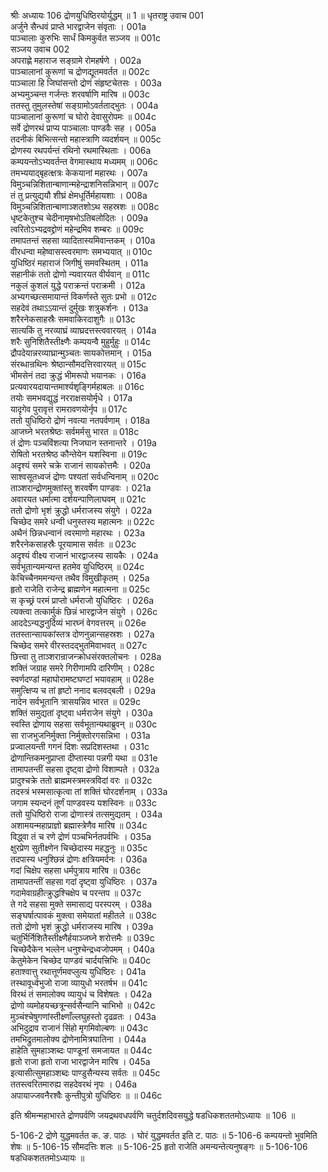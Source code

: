 श्रीः
अध्यायः 106
द्रोणयुधिष्ठिरयोर्युद्धम् ॥ 1 ॥
धृतराष्ट्र उवाच 	001  
अर्जुने सैन्धवं प्राप्ते भारद्वाजेन संवृताः ।	001a  
पाञ्चालाः कुरुभिः सार्धं किमकुर्वत सञ्जय ॥	001c  
सञ्जय उवाच 	002  
अपराह्णे महाराज सङ्ग्रामे रोमहर्षणे ।	002a  
पाञ्चालानां कुरूणां च द्रोणद्यूतमवर्तत ॥	002c  
पाञ्चाला हि जिघांसन्तो द्रोणं संहृष्टचेतसः ।	003a  
अभ्यमुञ्चन्त गर्जन्तः शरवर्षाणि मारिष ॥	003c  
ततस्तु तुमुलस्तेषां सङ्ग्रामोऽवर्तताद्भुतः ।	004a  
पाञ्चालानां कुरूणां च घोरो देवासुरोपमः ॥	004c  
सर्वे द्रोणरथं प्राप्य पाञ्चालाः पाण्डवैः सह ।	005a  
तदनीकं बिभित्सन्तो महास्त्राणि व्यदर्शयन् ॥	005c  
द्रोणस्य रथपर्यन्तं रथिनो रथमास्थिताः ।	006a  
कम्पयन्तोऽभ्यवर्तन्त वेगमास्थाय मध्यमम् ॥	006c  
तमभ्ययाद्बृहत्क्षत्रः केकयानां महारथः ।	007a  
विमुञ्चन्निशितान्बाणान्महेन्द्राशनिसन्निभान् ॥	007c  
तं तु प्रत्युद्ययौ शीघ्रं क्षेमधूर्तिर्महायशाः ।	008a  
विमुञ्चन्निशितान्बाणाञ्शतशोऽथ सहस्रशः ॥	008c  
धृष्टकेतुश्च चेदीनामृषभोऽतिबलोदितः ।	009a  
त्वरितोऽभ्यद्रवद्द्रोणं महेन्द्रमिव शम्बरः ॥	009c  
तमापतन्तं सहसा व्यादितास्यमिवान्तकम् ।	010a  
वीरधन्वा महेष्वासस्त्वरमाणः समभ्ययात् ॥	010c  
युधिष्ठिरं महाराजं जिगीषुं समवस्थितम् ।	011a  
सहानीकं ततो द्रोणो न्यवारयत वीर्यवान् ॥	011c  
नकुलं कुशलं युद्धे पराक्रन्तं पराक्रमी ।	012a  
अभ्यगच्छत्समायान्तं विकर्णस्ते सुतः प्रभो ॥	012c  
सहदेवं तथाऽऽयान्तं दुर्मुखः शत्रुकर्शनः ।	013a  
शरैरनेकसाहस्रैः समवाकिरदाशुगैः ॥	013c  
सात्यकिं तु नरव्याघ्रं व्याघ्रदत्तस्त्ववारयत् ।	014a  
शरैः सुनिशितैस्तीक्ष्णैः कम्पयन्वै मुहुर्मुहुः ॥	014c  
द्रौपदेयान्नरव्याघ्रान्मुञ्चतः सायकोत्तमान् ।	015a  
संरब्धान्रथिनः श्रेष्ठान्सौमदत्तिरवारयत् ॥	015c  
भीमसेनं तदा क्रुद्धं भीमरूपो भयानकः ।	016a  
प्रत्यवारयदायान्तमार्श्यशृङ्गिर्महाबलः ॥	016c  
तयोः समभवद्युद्धं नरराक्षसयोर्मृधे ।	017a  
यादृगेव पुरावृत्तं रामरावणयोर्नृप ॥	017c  
ततो युधिष्ठिरो द्रोणं नवत्या नतपर्वणाम् ।	018a  
आजघ्ने भरतश्रेष्ठः सर्वमर्मसु भारत ॥	018c  
तं द्रोणः पञ्चविंशत्या निजघान स्तनान्तरे ।	019a  
रोषितो भरतश्रेष्ठ कौन्तेयेन यशस्विना ॥	019c  
अदृश्यं समरे चक्रे राजानं सायकोत्तमैः ।	020a  
साश्वसूतध्वजं द्रोणः पश्यतां सर्वधन्विनाम् ॥	020c  
ताञ्शरान्द्रोणमुक्तांस्तु शरवर्षेण पाण्डवः ।	021a  
अवारयत धर्मात्मा दर्शयन्पाणिलाघवम् ॥	021c  
ततो द्रोणो भृशं क्रुद्धो धर्मराजस्य संयुगे ।	022a  
चिच्छेद समरे धन्वी धनुस्तस्य महात्मनः ॥	022c  
अथैनं छिन्नधन्वानं त्वरमाणो महारथः ।	023a  
शरैरनेकसाहस्रैः पूरयामास सर्वतः ॥	023c  
अदृश्यं वीक्ष्य राजानं भारद्वाजस्य सायकैः ।	024a  
सर्वभूतान्यमन्यन्त हतमेव युधिष्ठिरम् ॥	024c  
केचिच्चैनममन्यन्त तथैव विमुखीकृतम् ।	025a  
हृतो राजेति राजेन्द्र ब्राह्मणेन महात्मना ॥	025c  
स कृच्छ्रं परमं प्राप्तो धर्मराजो युधिष्ठिरः ।	026a  
त्यक्त्वा तत्कार्मुकं छिन्नं भारद्वाजेन संयुगे ।	026c  
आददेऽन्यद्धनुर्दिव्यं भारघ्नं वेगवत्तरम् ॥	026e  
ततस्तान्सायकांस्तत्र दोणनुन्नान्सहस्रशः ।	027a  
चिच्छेद समरे वीरस्तदद्भुतमिवाभवत् ॥	027c  
छित्त्वा तु ताञ्शरान्राजन्क्रोधसंरक्तलोचनः ।	028a  
शक्तिं जग्राह समरे गिरीणामपि दारिणीम् ।	028c  
स्वर्णदण्डां महाघोरामष्टघण्टां भयावहाम् ॥	028e  
समुत्क्षिप्य च तां हृष्टो ननाद बलवद्बली ।	029a  
नादेन सर्वभूतानि त्रासयन्निव भारत ॥	029c  
शक्तिं समुद्यतां दृष्ट्वा धर्मराजेन संयुगे ।	030a  
स्वस्ति द्रोणाय सहसा सर्वभूतान्यथाब्रुवन् ॥	030c  
सा राजभुजनिर्मुक्ता निर्मुक्तोरगसन्निभा ।	031a  
प्रज्वालयन्ती गगनं दिशः सप्रदिशस्तथा ।	031c  
द्रोणान्तिकमनुप्राप्ता दीप्तास्या पन्नगी यथा ॥	031e  
तामापतन्तीं सहसा दृष्ट्वा द्रोणो विशाम्पते ।	032a  
प्रादुश्चक्रे ततो ब्राह्ममस्त्रमस्त्रविदां वरः ॥	032c  
तदस्त्रं भस्मसात्कृत्वा तां शक्तिं घोरदर्शनाम् ।	033a  
जगाम स्यन्दनं तूर्णं पाण्डवस्य यशस्विनः ॥	033c  
ततो युधिष्ठिरो राजा द्रोणास्त्रं तत्समुद्यतम् ।	034a  
अशामयन्महाप्राज्ञो ब्रह्मास्त्रेणैव मारिष ॥	034c  
विद्ध्वा तं च रणे द्रोणं पञ्चभिर्नतपर्वभिः ।	035a  
क्षुरप्रेण सुतीक्ष्णेन चिच्छेदास्य महद्धनुः ॥	035c  
तदपास्य धनुश्छिन्नं द्रोणः क्षत्रियमर्दनः ।	036a  
गदां चिक्षेप सहसा धर्मपुत्राय मारिष ॥	036c  
तामापतन्तीं सहसा गदां दृष्ट्वा युधिष्ठिरः ।	037a  
गदामेवाग्रहीत्क्रुद्धश्चिक्षेप च परन्तप ॥	037c  
ते गदे सहसा मुक्ते समासाद्य परस्परम् ।	038a  
सङ्घर्षात्पावकं मुक्त्वा समेयातां महीतले ॥	038c  
ततो द्रोणो भृशं क्रुद्धो धर्मराजस्य मारिष ।	039a  
चतुर्भिर्निशितैस्तीक्ष्णैर्हयाञ्जघ्ने शरोत्तमैः ॥	039c  
चिच्छेदैकेन भल्लेन धनुश्चेन्द्रध्वजोपमम् ।	040a  
केतुमेकेन चिच्छेद पाण्डवं चार्दयत्त्रिभिः ॥	040c  
हताश्वात्तु रथात्तूर्णमवप्लुत्य युधिष्ठिरः ।	041a  
तस्थावूर्ध्वभुजो राजा व्यायुधो भरतर्षभ ॥	041c  
विरथं तं समालोक्य व्यायुधं च विशेषतः ।	042a  
द्रोणो व्यमोहयच्छत्रून्सर्वसैन्यानि चाभिभो ॥	042c  
मुञ्चंश्चेषुगणांस्तीक्ष्णाँल्लघुहस्तो दृढव्रतः ।	043a  
अभिदुद्राव राजानं सिंहो मृगमिवोल्बणः ॥	043c  
तमभिद्रुतमालोक्य द्रोणेनामित्रघातिना ।	044a  
हाहेति सुमहाञ्शब्दः पाण्डूनां समजायत ॥	044c  
हृतो राजा हृतो राजा भारद्वाजेन मारिष ।	045a  
इत्यासीत्सुमहाञ्शब्दः पाण्डुसैन्यस्य सर्वतः ॥	045c  
ततस्त्वरितमारुह्य सहदेवरथं नृपः ।	046a  
अपायाज्जवनैरश्वैः कुन्तीपुत्रो युधिष्ठिरः ॥ ॥	046c  

इति श्रीमन्महाभारते द्रोणपर्वणि जयद्रथवधपर्वणि चतुर्दशदिवसयुद्धे षडधिकशततमोऽध्यायः ॥ 106 ॥

5-106-2 द्रोणे युद्धमवर्तत क. ङ. पाठः । घोरं युद्धमवर्तत इति ट. पाठः ॥ 5-106-6 कम्पयन्तो भुवमिति शेषः ॥ 5-106-15 सौमदत्तिः शलः ॥ 5-106-25 हृतो राजेति अमन्यन्तेत्यनुषङ्गः ॥ 5-106-106 षडधिकशततमोऽध्यायः ॥
